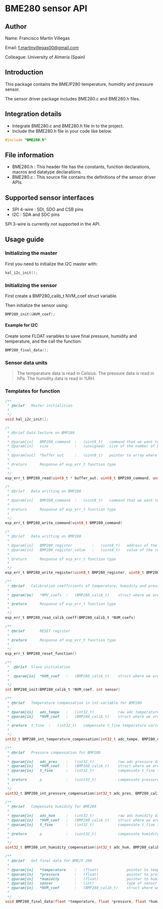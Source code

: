# BME280 sensor API
## Author
Name:			Francisco Martín Villegas

Email:			f.martinvillegas00@gmail.com

Colleague:		University of Almería (Spain)

## Introduction
This package contains the BME/P280 temperature, humidity and pressure sensor.

The sensor driver package includes BME280.c and BME280.h files.


## Integration details
* Integrate BME280.c and BME280.h file in to the project.
* Include the BME280.h file in your code like below.
``` c
#include "BME280.h"
```

## File information
* BME280.h : This header file has the constants, function declarations, macros and datatype declarations.
* BME280.c : This source file contains the definitions of the sensor driver APIs.

## Supported sensor interfaces
* SPI 4-wire	:	SDI, SDO and CSB pins
* I2C			:	SDA and SDC pins

SPI 3-wire is currently not supported in the API.
## Usage guide
### Initializing the master
First you need to initialize the I2C master with:
```c
hal_i2c_init();
```
### Initializing the sensor
First create a BMP280_calib_t NVM_coef struct variable.

Then initialize the sensor using:
```c
BMP280_init(&NVM_coef);
```

#### Example for I2C
Create some FLOAT variables to save final pressure, humidity and temperature, and the call the function:
```c
BMP280_final_data();
```

### Sensor data units
> The temperature data is read in Celsius. 
> The pressure data is read in hPa.
> The humidity data is read in %RH.


### Templates for function
``` c
/**
 * @brief	Master initialition
 *
 */
void hal_i2c_init();

/*
 * @brief Data lecture on BMP280
 *
 * @param[in]	BMP280_command	:	(uint8_t)	command that we want to execute
 * @param[in]	size			:	(unsigned)	size of the number of bytes that we want to read
 *
 * @param[out]	*buffer_out		:	(uint8_t)	pointer to array where the functions save the lecture of BMP280_command
 *
 * @return		Response of esp_err_t function type
 *
 */
esp_err_t BMP280_read(uint8_t * buffer_out, uint8_t BMP280_command, unsigned size)

/*
 * @brief	Data writting on BMP280
 *
 * @param[in]	BMP280_command	:	(uint8_t)	command that we want to execute
 *
 * @return		Response of esp_err_t function type
 *
 */
esp_err_t BMP280_write_command(uint8_t BMP280_command)

/*
 * @brief	Data writting on BMP280
 *
 * @param[in]	BMP280_register			:	(uint8_t)	address of the register where we want to write
 * @param[in]	BMP280_register_value	:	(uint8_t)	value of the register that we want to write
 *
 * @return		Response of esp_err_t function type
 *
 */
esp_err_t BMP280_write_register(uint8_t BMP280_register, uint8_t BMP280_register_value)

/**
 * @brief	Calibration coefficients of temperature, humidity and pressure
 *
 * @param[ou]	*NMV_coefs	:	(BMP280_calib_t)	struct where we are going to save the calibration parameters for compensate readings
 *
 * @return		Response of esp_err_t function type
 *
 */
esp_err_t BMP280_read_calib_coeff(BMP280_calib_t *NVM_coefs)

/**
 * @brief 		RESET register
 *
 * @return		Response of esp_err_t function type
 *
 */
esp_err_t BMP280_reset_function()

/**
 *	@brief	Slave initialation
 *
 *	@param[in]	*NVM_coef	:	(BMP280_calib_t)	struct where we are going to save the calibration parameters for compensate readings
 *
 */
int BMP280_init(BMP280_calib_t *NVM_coef, int sensor)

/**
 * @brief	Temperature compensation in int-variable for BMP280
 *
 * @param[in]	adc_tempe	:	(int32_t)			raw adc temperature data
 * @param[in]	*NVM_coef	:	(BMP280_calib_t)	struct where we are going to save the calibration parameters for compensate readings
 *
 * @return	t_fine	:	(int32_t)	compensate t_fine temperature variable
 *
 */
int32_t BMP280_int_temperature_compensation(int32_t adc_tempe, BMP280_calib_t *NVM_coef)

/**
 * @brief	Pressure compensation for BMP280
 *
 * @param[in]	adc_pres	:	(int32_t)			raw adc pressure data
 * @param[in]	*NVM_coef	:	(BMP280_calib_t)	struct where we are going to save the calibration parameters for compensate readings
 * @param[in]	t_fine		:	(int32_t)			compensate t_fine temperature variable
 *
 * @return		p			:	(uint32_t)			compensate pressure
 *
 */
uint32_t BMP280_int_pressure_compensation(int32_t adc_pres, BMP280_calib_t *NVM_coef, int32_t t_fine)

/**
 * @brief	Compensate humidity for BME280
 *
 * @param[in]	adc_hum		:	(int32_t)			raw adc humidity data
 * @param[in]	*NVM_coef	:	(BMP280_calib_t)	struct where we are going to save the calibration parameters for compensate readings
 * @param[in]	t_fine		:	(int32_t)			compensate t_fine temperature variable
 *
 * @return		p			:	(uint32_t)			compensate humidity
 *
 */
uint32_t BMP280_int_humidity_compensation(int32_t adc_hum, BMP280_calib_t *NVM_coef, int32_t t_fine)

/**
 * @brief	Get final data for BME/P 280
 *
 * @param[in]	*temperature	:	(float)				pointer to temperature float variable
 * @param[in]	*pressure		:	(float)				pointer to pressure float variable
 * @param[in]	*humidity		:	(float)				pointer to humidity float variable
 * @param[in]	sensor			:	(int)				type of sensor that we are using. Choose 1 for BME280 or 0 for BMP280
 * @param[in]	*NVM_coef		:	(BMP280_calib_t)	struct where we are going to save the calibration parameters for compensate readings
 *
 */
void BMP280_final_data(float *temperature, float *pressure, float *humidity, int sensor, BMP280_calib_t *NVM_coef)




```
